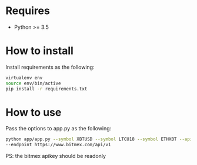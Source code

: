 # Requires
* Python >= 3.5

# How to install
Install requirements as the following:

```bash
virtualenv env
source env/bin/active
pip install -r requirements.txt
```

# How to use
Pass the options to app.py as the following:
```bash
python app/app.py --symbol XBTUSD --symbol LTCU18 --symbol ETHXBT --apikey xxxx --apisecret yyyy --discordwebhook https://discordapp.com/api/webhooks/yyy
--endpoint https://www.bitmex.com/api/v1
```

PS: the bitmex apikey should be readonly